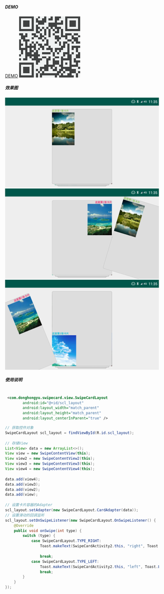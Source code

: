 ##### DEMO
[DEMO](https://fir.im/w75u)
![下载链接](https://github.com/MartinDong/SwipeCard/blob/master/screen/demo.png)

##### 效果图
![效果图1](https://github.com/MartinDong/SwipeCard/blob/master/screen/device-2020-01-03-113510.png)
![效果图2](https://github.com/MartinDong/SwipeCard/blob/master/screen/device-2020-01-03-113531.png)
![效果图3](https://github.com/MartinDong/SwipeCard/blob/master/screen/device-2020-01-03-113555.png)


##### 使用说明
```xml

 <com.donghongyu.swipecard.view.SwipeCardLayout
        android:id="@+id/scl_layout"
        android:layout_width="match_parent"
        android:layout_height="match_parent"
        android:layout_centerInParent="true" />

```

```java
// 获取控件对象
SwipeCardLayout scl_layout = findViewById(R.id.scl_layout);

// 存储View
List<View> data = new ArrayList<>();
View view = new SwipeContentView(this);
View view2 = new SwipeContentView2(this);
View view3 = new SwipeContentView3(this);
View view4 = new SwipeContentView4(this);

data.add(view4);
data.add(view3);
data.add(view2);
data.add(view);

// 设置卡片容器的Adapter
scl_layout.setAdapter(new SwipeCardLayout.CardAdapter(data));
// 设置滑动的回调监听
scl_layout.setOnSwipeListener(new SwipeCardLayout.OnSwipeListener() {
    @Override
    public void onSwipe(int type) {
        switch (type) {
            case SwipeCardLayout.TYPE_RIGHT:
                Toast.makeText(SwipeCardActivity2.this, "right", Toast.LENGTH_SHORT).show();

                break;
            case SwipeCardLayout.TYPE_LEFT:
                Toast.makeText(SwipeCardActivity2.this, "left", Toast.LENGTH_SHORT).show();
                break;
        }
    }
});

```